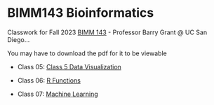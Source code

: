 # BIMM143 Bioinformatics
Classwork for Fall 2023 [BIMM 143](https://bioboot.github.io/bimm143_F23/) - Professor Barry Grant @ UC San Diego...

You may have to download the pdf for it to be viewable 

- Class 05: [Class 5 Data Visualization](https://github.com/ajcheng1/BIMM143/blob/main/Week%203/class05/Class05.md) 

- Class 06: [R Functions](https://github.com/ajcheng1/BIMM143/blob/ce69f9bfee2e6f00ed30feb24f2fc267117c403b/Lab%20Class6%20(R%20Functions)/Hw-Class-6-R-Functions.pdf)
  
- Class 07: [Machine Learning](https://github.com/ajcheng1/BIMM143/blob/main/Class07.md)




